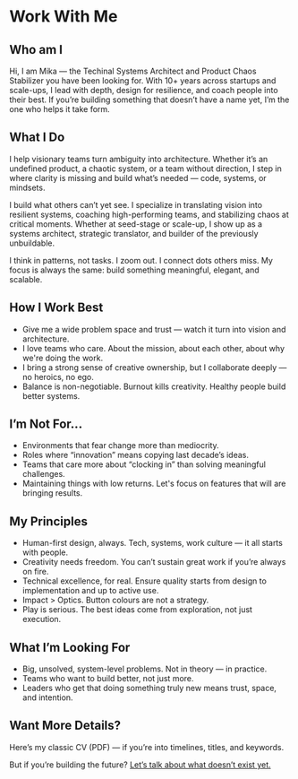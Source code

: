 # Work With Me
## Who am I
Hi, I am Mika — the Techinal Systems Architect and Product Chaos Stabilizer you have been looking for. With 10+ years across startups and scale-ups, I lead with depth, design for resilience, and coach people into their best. If you’re building something that doesn’t have a name yet, I’m the one who helps it take form.

## What I Do
I help visionary teams turn ambiguity into architecture. Whether it’s an undefined product, a chaotic system, or a team without direction, I step in where clarity is missing and build what’s needed — code, systems, or mindsets.

I build what others can’t yet see. I specialize in translating vision into resilient systems, coaching high-performing teams, and stabilizing chaos at critical moments. Whether at seed-stage or scale-up, I show up as a systems architect, strategic translator, and builder of the previously unbuildable.

I think in patterns, not tasks. I zoom out. I connect dots others miss. My focus is always the same: build something meaningful, elegant, and scalable.

## How I Work Best
- Give me a wide problem space and trust — watch it turn into vision and architecture.
- I love teams who care. About the mission, about each other, about why we're doing the work.
- I bring a strong sense of creative ownership, but I collaborate deeply — no heroics, no ego.
- Balance is non-negotiable. Burnout kills creativity. Healthy people build better systems.

## I’m Not For...
- Environments that fear change more than mediocrity.
- Roles where “innovation” means copying last decade’s ideas.
- Teams that care more about “clocking in” than solving meaningful challenges.
- Maintaining things with low returns. Let's focus on features that will are bringing results.

## My Principles
- Human-first design, always. Tech, systems, work culture — it all starts with people.
- Creativity needs freedom. You can’t sustain great work if you’re always on fire.
- Technical excellence, for real. Ensure quality starts from design to implementation and up to active use.
- Impact > Optics. Button colours are not a strategy.
- Play is serious. The best ideas come from exploration, not just execution.

## What I’m Looking For
- Big, unsolved, system-level problems. Not in theory — in practice.
- Teams who want to build better, not just more.
- Leaders who get that doing something truly new means trust, space, and intention.

## Want More Details?
Here’s my classic CV (PDF) — if you’re into timelines, titles, and keywords.

But if you’re building the future? [Let’s talk about what doesn’t exist yet.](https://gravatar.com/drakolis)
